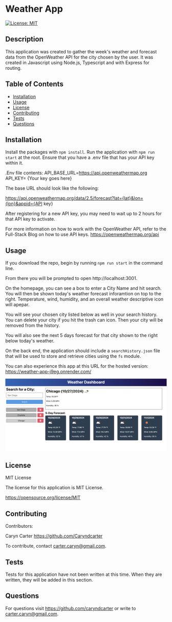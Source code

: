 # Weather App 
[![License: MIT](https://img.shields.io/badge/License-MIT-yellow.svg)](https://opensource.org/licenses/MIT)

## Description

This application was created to gather the week's weather and forecast data from the OpenWeather API for the city chosen by the user.  It was created in Javascript using Node.js, Typescript and with Express for routing. 

## Table of Contents
- [Installation](#installation)
- [Usage](#usage)
- [License](#license)
- [Contributing](#contributing)
- [Tests](#tests)
- [Questions](#questions)

## Installation

Install the packages with ``npm install``.  Run the application with ``npm run start`` at the root.
Ensure that you have a .env file that has your API key within it.  

.Env file contents: 
API_BASE_URL=https://api.openweathermap.org
API_KEY= {Your key goes here}

The base URL should look like the following:

https://api.openweathermap.org/data/2.5/forecast?lat={lat}&lon={lon}&appid={API key}

After registering for a new API key, you may need to wait up to 2 hours for that API key to activate.

For more information on how to work with the OpenWeather API, refer to the Full-Stack Blog on how to use API keys. 
https://openweathermap.org/api



## Usage

If you download the repo, begin by running ``npm run start`` in the command line.

From there you will be prompted to open http://localhost:3001.  

On the homepage, you can see a box to enter a City Name and hit search.  You will then be shown today's weather forecast inforamtion on top to the right.  Temperature, wind, humidity, and an overall weather descriptive icon will apepar.  

You will see your chosen city listed below as well in your search history.  
You can delete your city if you hit the trash can icon. Then your city will be removed from the history.

You will also see the next 5 days forecast for that city shown to the right below today's weather.

On the back end, the application should include a `searchHistory.json` file that will be used to store and retrieve cities using the `fs` module.

You can also experience this app at this URL for the hosted version: https://weather-app-j9eg.onrender.com/

![Demo](./assets/weather-app-screenshot.png)

## License

MIT License

The license for this application is MIT License.

https://opensource.org/license/MIT

## Contributing

Contributors: 

Caryn Carter https://github.com/Caryndcarter 

To contribute, contact carter.caryn@gmail.com.

## Tests

Tests for this application have not been written at this time.  When they are written, they will be added in this section.  


## Questions

For questions visit https://github.com/caryndcarter or write to carter.caryn@gmail.com.

